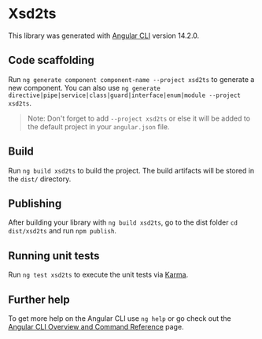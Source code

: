 # Xsd2ts

This library was generated with [Angular CLI](https://github.com/angular/angular-cli) version 14.2.0.

## Code scaffolding

Run `ng generate component component-name --project xsd2ts` to generate a new component. You can also use `ng generate directive|pipe|service|class|guard|interface|enum|module --project xsd2ts`.
> Note: Don't forget to add `--project xsd2ts` or else it will be added to the default project in your `angular.json` file. 

## Build

Run `ng build xsd2ts` to build the project. The build artifacts will be stored in the `dist/` directory.

## Publishing

After building your library with `ng build xsd2ts`, go to the dist folder `cd dist/xsd2ts` and run `npm publish`.

## Running unit tests

Run `ng test xsd2ts` to execute the unit tests via [Karma](https://karma-runner.github.io).

## Further help

To get more help on the Angular CLI use `ng help` or go check out the [Angular CLI Overview and Command Reference](https://angular.io/cli) page.
